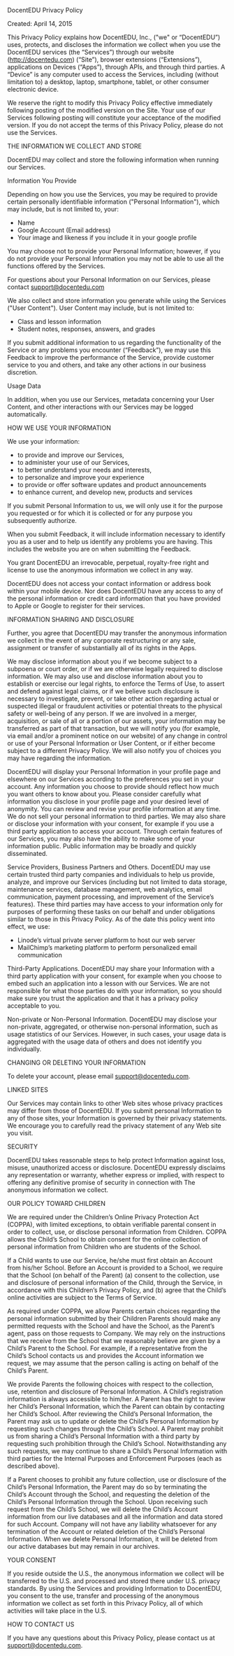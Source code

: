 DocentEDU Privacy Policy

Created: April 14, 2015

This Privacy Policy explains how DocentEDU, Inc., ("we" or “DocentEDU”) uses, protects, and discloses the information we collect when you use the DocentEDU services (the “Services”) through our website (http://docentedu.com) (“Site”), browser extensions (“Extensions”), applications on Devices (“Apps”), through APIs, and through third parties.  A “Device” is any computer used to access the Services, including (without limitation to) a desktop, laptop, smartphone, tablet, or other consumer electronic device.

We reserve the right to modify this Privacy Policy effective immediately following posting of the modified version on the Site.  Your use of our Services following posting will constitute your acceptance of the modified version.  If you do not accept the terms of this Privacy Policy, please do not use the Services.

THE INFORMATION WE COLLECT AND STORE

DocentEDU may collect and store the following information when running our Services.

Information You Provide

Depending on how you use the Services, you may be required to provide certain personally identifiable information ("Personal Information"), which may include, but is not limited to, your:

- Name
- Google Account (Email address)
- Your image and likeness if you include it in your google profile

You may choose not to provide your Personal Information; however, if you do not provide your Personal Information you may not be able to use all the functions offered by the Services.

For questions about your Personal Information on our Services, please contact support@docentedu.com

We also collect and store information you generate while using the Services ("User Content"). User Content may include, but is not limited to:

- Class and lesson information
- Student notes, responses, answers, and grades

If you submit additional information to us regarding the functionality of the Service or any problems you encounter (“Feedback”), we may use this Feedback to improve the performance of the Service, provide customer service to you and others, and take any other actions in our business discretion.  

Usage Data

In addition, when you use our Services, metadata concerning your User Content, and other interactions with our Services may be logged automatically.

HOW WE USE YOUR INFORMATION

We use your information:

- to provide and improve our Services,
- to administer your use of our Services,
- to better understand your needs and interests,
- to personalize and improve your experience
- to provide or offer software updates and product announcements
- to enhance current, and develop new, products and services

If you submit Personal Information to us, we will only use it for the purpose you requested or for which it is collected or for any purpose you subsequently authorize. 

When you submit Feedback, it will include information necessary to identify you as a user and to help us identify any problems you are having.  This includes the website you are on when submitting the Feedback.

You grant DocentEDU an irrevocable, perpetual, royalty-free right and license to use the anonymous information we collect in any way.

DocentEDU does not access your contact information or address book within your mobile device.  Nor does DocentEDU have any access to any of the personal information or credit card information that you have provided to Apple or Google to register for their services.





INFORMATION SHARING AND DISCLOSURE

Further, you agree that DocentEDU may transfer the anonymous information we collect in the event of any corporate restructuring or any sale, assignment or transfer of substantially all of its rights in the Apps.

We may disclose information about you if we become subject to a subpoena or court order, or if we are otherwise legally required to disclose information.  We may also use and disclose information about you to establish or exercise our legal rights, to enforce the Terms of Use, to assert and defend against legal claims, or if we believe such disclosure is necessary to investigate, prevent, or take other action regarding actual or suspected illegal or fraudulent activities or potential threats to the physical safety or well-being of any person.   If we are involved in a merger, acquisition, or sale of all or a portion of our assets, your information may be transferred as part of that transaction, but we will notify you (for example, via email and/or a prominent notice on our website) of any change in control or use of your Personal Information or User Content, or if either become subject to a different Privacy Policy. We will also notify you of choices you may have regarding the information.

DocentEDU will display your Personal Information in your profile page and elsewhere on our Services according to the preferences you set in your account. Any information you choose to provide should reflect how much you want others to know about you. Please consider carefully what information you disclose in your profile page and your desired level of anonymity. You can review and revise your profile information at any time. We do not sell your personal information to third parties. We may also share or disclose your information with your consent, for example if you use a third party application to access your account. Through certain features of our Services, you may also have the ability to make some of your information public. Public information may be broadly and quickly disseminated.

Service Providers, Business Partners and Others.   DocentEDU may use certain trusted third party companies and individuals to help us provide, analyze, and improve our Services (including but not limited to data storage, maintenance services, database management, web analytics, email communication, payment processing, and improvement of the Service’s features). These third parties may have access to your information only for purposes of performing these tasks on our behalf and under obligations similar to those in this Privacy Policy. As of the date this policy went into effect, we use:

- Linode’s virtual private server platform to host our web server
- MailChimp’s marketing platform to perform personalized email communication


Third-Party Applications.   DocentEDU may share your Information with a third party application with your consent, for example when you choose to embed such an application into a lesson with our Services. We are not responsible for what those parties do with your information, so you should make sure you trust the application and that it has a privacy policy acceptable to you.

Non-private or Non-Personal Information.   DocentEDU may disclose your non-private, aggregated, or otherwise non-personal information, such as usage statistics of our Services. However, in such cases, your usage data is aggregated with the usage data of others and does not identify you individually.

CHANGING OR DELETING YOUR INFORMATION

To delete your account, please email support@docentedu.com.

LINKED SITES

Our Services may contain links to other Web sites whose privacy practices may differ from those of DocentEDU. If you submit personal Information to any of those sites, your Information is governed by their privacy statements. We encourage you to carefully read the privacy statement of any Web site you visit.

SECURITY

DocentEDU takes reasonable steps to help protect Information against loss, misuse, unauthorized access or disclosure.  DocentEDU expressly disclaims any representation or warranty, whether express or implied, with respect to offering any definitive promise of security in connection with The anonymous information we collect.

OUR POLICY TOWARD CHILDREN

We are required under the Children’s Online Privacy Protection Act (COPPA), with limited exceptions, to obtain verifiable parental consent in order to collect, use, or disclose personal information from Children. COPPA allows the Child’s School to obtain consent for the online collection of personal information from Children who are students of the School.

If a Child wants to use our Service, he/she must first obtain an Account from his/her School. Before an Account is provided to a School, we require that the School (on behalf of the Parent) (a) consent to the collection, use and disclosure of personal information of the Child, through the Service, in accordance with this Children’s Privacy Policy, and (b) agree that the Child’s online activities are subject to the Terms of Service.

As required under COPPA, we allow Parents certain choices regarding the personal information submitted by their Children Parents should make any permitted requests with the School and have the School, as the Parent’s agent, pass on those requests to Company. We may rely on the instructions that we receive from the School that we reasonably believe are given by a Child’s Parent to the School. For example, if a representative from the Child’s School contacts us and provides the Account information we request, we may assume that the person calling is acting on behalf of the Child’s Parent.

We provide Parents the following choices with respect to the collection, use, retention and disclosure of Personal Information. A Child’s registration information is always accessible to him/her. A Parent has the right to review her Child’s Personal Information, which the Parent can obtain by contacting her Child’s School. After reviewing the Child’s Personal Information, the Parent may ask us to update or delete the Child’s Personal Information by requesting such changes through the Child’s School. A Parent may prohibit us from sharing a Child’s Personal Information with a third party by requesting such prohibition through the Child’s School. Notwithstanding any such requests, we may continue to share a Child’s Personal Information with third parties for the Internal Purposes and Enforcement Purposes (each as described above).

If a Parent chooses to prohibit any future collection, use or disclosure of the Child’s Personal Information, the Parent may do so by terminating the Child’s Account through the School, and requesting the deletion of the Child’s Personal Information through the School. Upon receiving such request from the Child’s School, we will delete the Child’s Account information from our live databases and all the information and data stored for such Account. Company will not have any liability whatsoever for any termination of the Account or related deletion of the Child’s Personal Information. When we delete Personal Information, it will be deleted from our active databases but may remain in our archives. 

YOUR CONSENT

If you reside outside the U.S., the anonymous information we collect will be transferred to the U.S. and processed and stored there under U.S. privacy standards.  By using the Services and providing Information to DocentEDU, you consent to the use, transfer and processing of the anonymous information we collect as set forth in this Privacy Policy, all of which activities will take place in the U.S.

HOW TO CONTACT US

If you have any questions about this Privacy Policy, please contact us at support@docentedu.com.
